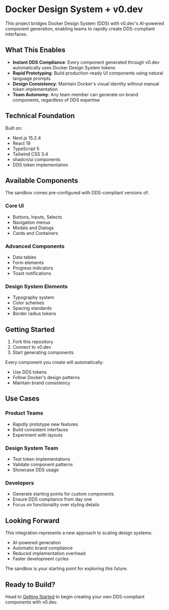 # Docker Design System + v0.dev

This project bridges Docker Design System (DDS) with v0.dev's AI-powered component generation, enabling teams to rapidly create DDS-compliant interfaces.

## What This Enables

- **Instant DDS Compliance**: Every component generated through v0.dev automatically uses Docker Design System tokens
- **Rapid Prototyping**: Build production-ready UI components using natural language prompts
- **Design Consistency**: Maintain Docker's visual identity without manual token implementation
- **Team Autonomy**: Any team member can generate on-brand components, regardless of DDS expertise

## Technical Foundation

Built on:
- Next.js 15.2.4
- React 19
- TypeScript 5
- Tailwind CSS 3.4
- shadcn/ui components
- DDS token implementation

## Available Components

The sandbox comes pre-configured with DDS-compliant versions of:

### Core UI
- Buttons, Inputs, Selects
- Navigation menus
- Modals and Dialogs
- Cards and Containers

### Advanced Components
- Data tables
- Form elements
- Progress indicators
- Toast notifications

### Design System Elements
- Typography system
- Color schemes
- Spacing standards
- Border radius tokens

## Getting Started

1. Fork this repository
2. Connect to v0.dev
3. Start generating components

Every component you create will automatically:
- Use DDS tokens
- Follow Docker's design patterns
- Maintain brand consistency

## Use Cases

### Product Teams
- Rapidly prototype new features
- Build consistent interfaces
- Experiment with layouts

### Design System Team
- Test token implementations
- Validate component patterns
- Showcase DDS usage

### Developers
- Generate starting points for custom components
- Ensure DDS compliance from day one
- Focus on functionality over styling details

## Looking Forward

This integration represents a new approach to scaling design systems:
- AI-powered generation
- Automatic brand compliance
- Reduced implementation overhead
- Faster development cycles

The sandbox is your starting point for exploring this future.

## Ready to Build?

Head to [Getting Started](./_docs/getting-started.md) to begin creating your own DDS-compliant components with v0.dev.
